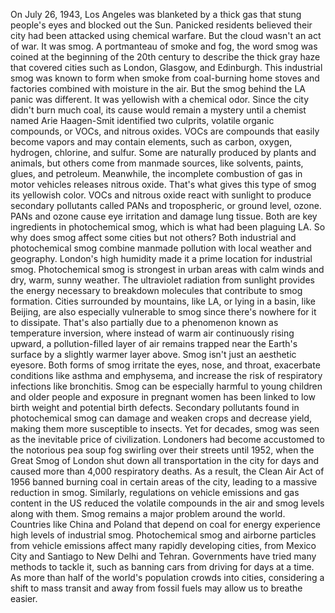 
On July 26, 1943,
Los Angeles was blanketed by a thick
gas that stung people&#39;s eyes
and blocked out the Sun.
Panicked residents believed their city
had been attacked using chemical warfare.
But the cloud wasn&#39;t an act of war.
It was smog.
A portmanteau 
of smoke and fog,
the word smog was coined at the beginning
of the 20th century
to describe the thick gray 
haze that covered cities
such as London,
Glasgow,
and Edinburgh.
This industrial smog was known to form
when smoke from coal-burning 
home stoves and factories
combined with moisture in the air.
But the smog behind 
the LA panic was different.
It was yellowish with a chemical odor.
Since the city didn&#39;t burn much coal,
its cause would remain a mystery
until a chemist named Arie Haagen-Smit
identified two culprits,
volatile organic compounds, or VOCs,
and nitrous oxides.
VOCs are compounds that easily
become vapors
and may contain elements, such as carbon,
oxygen,
hydrogen,
chlorine,
and sulfur.
Some are naturally produced 
by plants and animals,
but others come from manmade sources,
like solvents,
paints,
glues,
and petroleum.
Meanwhile, the incomplete combustion
of gas in motor vehicles
releases nitrous oxide.
That&#39;s what gives this type of smog
its yellowish color.
VOCs and nitrous oxide react with sunlight
to produce secondary pollutants called
PANs and tropospheric,
or ground level, ozone.
PANs and ozone cause eye irritation
and damage lung tissue.
Both are key ingredients 
in photochemical smog,
which is what had been plaguing LA.
So why does smog affect some cities
but not others?
Both industrial and photochemical smog
combine manmade pollution
with local weather and geography.
London&#39;s high humidity made it a prime
location for industrial smog.
Photochemical smog is strongest in
urban areas with calm winds
and dry, warm, sunny weather.
The ultraviolet radiation from sunlight
provides the energy necessary
to breakdown molecules that contribute
to smog formation.
Cities surrounded by mountains, like LA,
or lying in a basin, like Beijing,
are also especially vulnerable to smog
since there&#39;s nowhere for it to dissipate.
That&#39;s also partially due to a phenomenon
known as temperature inversion,
where instead of warm air 
continuously rising upward,
a pollution-filled layer of air remains 
trapped near the Earth&#39;s surface
by a slightly warmer layer above.
Smog isn&#39;t just an aesthetic eyesore.
Both forms of smog irritate the eyes,
nose,
and throat,
exacerbate conditions like asthma
and emphysema,
and increase the risk 
of respiratory infections like bronchitis.
Smog can be especially harmful 
to young children and older people
and exposure in pregnant women has been
linked to low birth weight
and potential birth defects.
Secondary pollutants found 
in photochemical smog
can damage and weaken crops
and decrease yield,
making them more susceptible to insects.
Yet for decades, smog was seen
as the inevitable price of civilization.
Londoners had become accustomed to 
the notorious pea soup fog
swirling over their streets until 1952,
when the Great Smog of London shut down
all transportation in the city for days
and caused more 
than 4,000 respiratory deaths.
As a result, the Clean Air Act of 1956
banned burning coal in 
certain areas of the city,
leading to a massive reduction in smog.
Similarly, regulations on vehicle 
emissions and gas content in the US
reduced the volatile compounds in the air
and smog levels along with them.
Smog remains a major problem
around the world.
Countries like China and Poland that
depend on coal for energy
experience high levels of industrial smog.
Photochemical smog and airborne particles
from vehicle emissions
affect many rapidly developing cities,
from Mexico City and Santiago
to New Delhi and Tehran.
Governments have tried many methods
to tackle it,
such as banning cars from driving
for days at a time.
As more than half of the world&#39;s 
population crowds into cities,
considering a shift to mass transit
and away from fossil fuels
may allow us to breathe easier.
